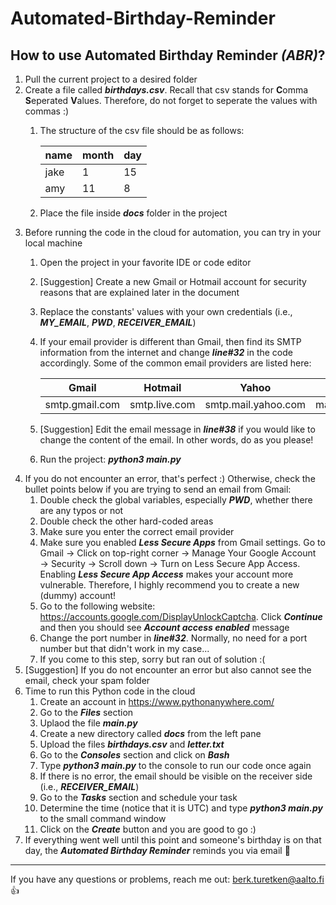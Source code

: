 # Automated-Birthday-Reminder

## How to use Automated Birthday Reminder ***(ABR)***?

1. Pull the current project to a desired folder
2. Create a file called ***birthdays.csv***. Recall that csv stands for **C**omma **S**eperated **V**alues. Therefore, do not forget to seperate the values with commas :)
    1. The structure of the csv file should be as follows:
    
        name  | month | day
        ----- | ----- | ----
        jake  |   1   |  15
        amy   |   11  |  8
    2. Place the file inside ***docs*** folder in the project
3. Before running the code in the cloud for automation, you can try in your local machine
    1. Open the project in your favorite IDE or code editor
    2. [Suggestion] Create a new Gmail or Hotmail account for security reasons that are explained later in the document
    3. Replace the constants' values with your own credentials (i.e., ***MY_EMAIL***, ***PWD***, ***RECEIVER_EMAIL***)
    4. If your email provider is different than Gmail, then find its SMTP information from the internet and change ***line#32*** in the code accordingly. Some of the common email providers are listed here:
    
        Gmail           | Hotmail        | Yahoo                | Airmail
        --------------- | -------------- | -------------------- | --------------------
        smtp.gmail.com  | smtp.live.com  | smtp.mail.yahoo.com  | mail.airmail.net
    5. [Suggestion] Edit the email message in ***line#38*** if you would like to change the content of the email. In other words, do as you please!
    6. Run the project: ***python3 main.py***
4. If you do not encounter an error, that's perfect :) Otherwise, check the bullet points below if you are trying to send an email from Gmail:
    1.  Double check the global variables, especially ***PWD***, whether there are any typos or not
    2.  Double check the other hard-coded areas
    3.  Make sure you enter the correct email provider
    4.  Make sure you enabled ***Less Secure Apps*** from Gmail settings. Go to Gmail → Click on top-right corner → Manage Your Google Account → Security → Scroll down → Turn on Less Secure App Access. Enabling ***Less Secure App Access*** makes your account more vulnerable. Therefore, I highly recommend you to create a new (dummy) account!
    5.  Go to the following website: https://accounts.google.com/DisplayUnlockCaptcha. Click ***Continue*** and then you should see ***Account access enabled*** message
    6.  Change the port number in ***line#32***. Normally, no need for a port number but that didn't work in my case...
    7.  If you come to this step, sorry but ran out of solution :(
 5. [Suggestion] If you do not encounter an error but also cannot see the email, check your spam folder
 6. Time to run this Python code in the cloud
    1. Create an account in https://www.pythonanywhere.com/
    2. Go to the ***Files*** section
    3. Uplaod the file ***main.py***
    4. Create a new directory called ***docs*** from the left pane
    5. Upload the files ***birthdays.csv*** and ***letter.txt***
    6. Go to the ***Consoles*** section and click on ***Bash***
    7. Type ***python3 main.py*** to the console to run our code once again
    8. If there is no error, the email should be visible on the receiver side (i.e., ***RECEIVER_EMAIL***)
    9. Go to the ***Tasks*** section and schedule your task
    10. Determine the time (notice that it is UTC) and type ***python3 main.py*** to the small command window
    11. Click on the ***Create*** button and you are good to go :)
7. If everything went well until this point and someone's birthday is on that day, the ***Automated Birthday Reminder*** reminds you via email :100:

----

If you have any questions or problems, reach me out: berk.turetken@aalto.fi :+1:
